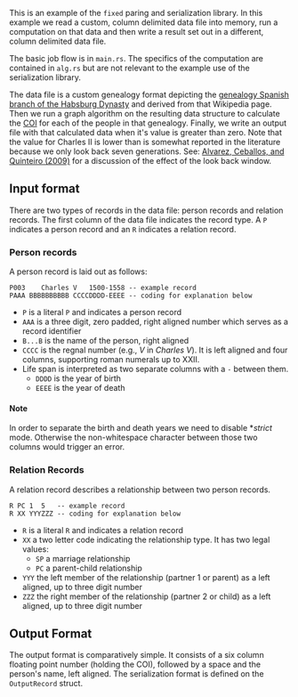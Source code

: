 This is an example of the `fixed` paring and serialization library. In this
example we read a custom, column delimited data file into memory, run a computation
on that data and then write a result set out in a different, column delimited data file.

The basic job flow is in `main.rs`. The specifics of the computation are contained in
`alg.rs` but are not relevant to the example use of the serialization library.

The data file is a custom genealogy format depicting the
[genealogy Spanish branch of the Habsburg Dynasty](https://en.wikipedia.org/wiki/Habsburg_family_tree#Ancestors_of_Charles_II_of_Spain)
and derived from that Wikipedia page. Then we run a graph algorithm on the 
resulting data structure to calculate the [COI](https://en.wikipedia.org/wiki/Coefficient_of_inbreeding)
for each of the people in that genealogy. Finally, we write an output file with
that calculated data when it's value is greater than zero. Note that the value
for Charles II is lower than is somewhat reported in the literature because we
only look back seven generations. See:
[Alvarez, Ceballos, and Quinteiro (2009)](https://journals.plos.org/plosone/article?id=10.1371/journal.pone.0005174)
for a discussion of the effect of the look back window.

## Input format

There are two types of records in the data file: person records and relation records.
The first column of the data file indicates the record type. A `P` indicates a 
person record and an `R` indicates a relation record.

### Person records

A person record is laid out as follows:

```text
P003    Charles V   1500-1558 -- example record
PAAA BBBBBBBBBB CCCCDDDD-EEEE -- coding for explanation below
```

- `P` is a literal `P` and indicates a person record
- `AAA` is a three digit, zero padded, right aligned number which serves as a
  record identifier
- `B...B` is the name of the person, right aligned
- `CCCC` is the regnal number (e.g., *V* in *Charles V*). It is left aligned and
  four columns, supporting roman numerals up to XXII.
- Life span is interpreted as two separate columns with a `-` between them.
  - `DDDD` is the year of birth
  - `EEEE` is the year of death

#### Note

In order to separate the birth and death years we need to disable **strict* mode.
Otherwise the non-whitespace character between those two columns would trigger
an error.

### Relation Records

A relation record describes a relationship between two person records.

```text
R PC 1  5   -- example record
R XX YYYZZZ -- coding for explanation below
```

- `R` is a literal `R` and indicates a relation record
- `XX` a two letter code indicating the relationship type. It has two legal values:
  - `SP` a marriage relationship
  - `PC` a parent-child relationship
- `YYY` the left member of the relationship (partner 1 or parent) as a left aligned, up to three digit number
- `ZZZ` the right member of the relationship (partner 2 or child) as a left aligned, up to three digit number

## Output Format

The output format is comparatively simple. It consists of a six column floating
point number (holding the COI), followed by a space and the person's name, left
aligned. The serialization format is defined on the `OutputRecord` struct.